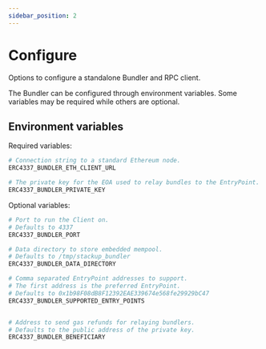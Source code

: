 ```yaml
---
sidebar_position: 2
---
```


# Configure

Options to configure a standalone Bundler and RPC client.

The Bundler can be configured through environment variables. Some variables may be required while others are optional.

## Environment variables

Required variables:

```bash
# Connection string to a standard Ethereum node.
ERC4337_BUNDLER_ETH_CLIENT_URL

# The private key for the EOA used to relay bundles to the EntryPoint.
ERC4337_BUNDLER_PRIVATE_KEY
```

Optional variables:

```bash
# Port to run the Client on.
# Defaults to 4337
ERC4337_BUNDLER_PORT

# Data directory to store embedded mempool.
# Defaults to /tmp/stackup_bundler
ERC4337_BUNDLER_DATA_DIRECTORY

# Comma separated EntryPoint addresses to support.
# The first address is the preferred EntryPoint.
# Defaults to 0x1b98F08dB8F12392EAE339674e568fe29929bC47
ERC4337_BUNDLER_SUPPORTED_ENTRY_POINTS


# Address to send gas refunds for relaying bundlers.
# Defaults to the public address of the private key.
ERC4337_BUNDLER_BENEFICIARY
```
